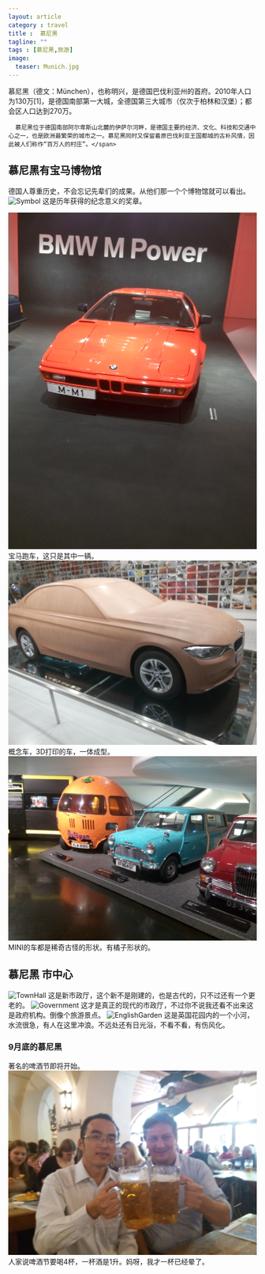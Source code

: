 ```yaml
---
layout: article
category : travel
title :  慕尼黑
tagline: ""
tags : [慕尼黑,旅游]
image:
  teaser: Munich.jpg
---
```



<span>慕尼黑（德文：München），也称明兴，是德国巴伐利亚州的首府。2010年人口为130万[1]，是德国南部第一大城，全德国第三大城市（仅次于柏林和汉堡）；都会区人口达到270万。<br/>

      慕尼黑位于德国南部阿尔卑斯山北麓的伊萨尔河畔，是德国主要的经济、文化、科技和交通中心之一，也是欧洲最繁荣的城市之一。慕尼黑同时又保留着原巴伐利亚王国都城的古朴风情，因此被人们称作“百万人的村庄”。</span>


## 慕尼黑有宝马博物馆
德国人尊重历史，不会忘记先辈们的成果。从他们那一个个博物馆就可以看出。
<img src="/images/Munich/Symbol.jpg" alt="Symbol" title="Symbol"/>
这是历年获得的纪念意义的奖章。

<img src="/images/Munich/SportsCar.jpg" alt="SportsCar" title="SportsCar"/>
宝马跑车，这只是其中一辆。

<img src="/images/Munich/MBWConceptCar.jpg" alt="MBWConceptCar" title="MBWConceptCar"/>
概念车，3D打印的车，一体成型。

<img src="/images/Munich/MINICars.jpg" alt="MINICars" title="MINICars"/>
MINI的车都是稀奇古怪的形状。有橘子形状的。

## 慕尼黑 市中心
<img src="/images/Munich/TownHall.jpg" alt="TownHall" title="TownHall"/>
这是新市政厅，这个新不是刚建的，也是古代的，只不过还有一个更老的。

<img src="/images/Munich/Government.jpg" alt="Government" title="Government"/>
这才是真正的现代的市政厅，不过你不说我还看不出来这是政府机构。倒像个旅游景点。

<img src="/images/Munich/EnglishGarden.jpg" alt="EnglishGarden" title="EnglishGarden"/>
这是英国花园内的一个小河，水流很急，有人在这里冲浪。不远处还有日光浴，不看不看，有伤风化。


### 9月底的慕尼黑
著名的啤酒节即将开始。<br/>
<img src="/images/Munich/Oktoberfest.jpg" alt="Oktoberfest" title="Oktoberfest"/>
人家说啤酒节要喝4杯，一杯酒是1升。妈呀，我才一杯已经晕了。





